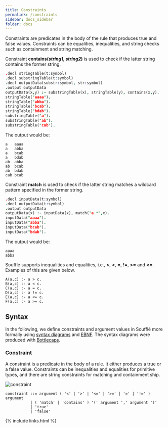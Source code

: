 ```yaml
---
title: Constraints
permalink: /constraints
sidebar: docs_sidebar
folder: docs
---
```

Constraints are predicates in the body of the rule that produces true and false values. Constraints can be equalities, inequalities, and string checks such as containment and string matching. 

Constraint **contains(*string1*, *string2*)** is used to check if the latter string contains the former string.

```prolog
.decl stringTable(t:symbol)
.decl substringTable(t:symbol)
.decl outputData(substr:symbol, str:symbol)
.output outputData
outputData(x,y) :- substringTable(x), stringTable(y), contains(x,y).
stringTable("aaaa").
stringTable("abba").
stringTable("bcab").
stringTable("bdab").
substringTable("a").
substringTable("ab").
substringTable("cab").
```
The output would be:
```
a	aaaa
a	abba
a	bcab
a	bdab
ab	abba
ab	bcab
ab	bdab
cab	bcab
```

Constraint **match** is used to check if the latter string matches a wildcard pattern specified in the former string.
```prolog
.decl inputData(t:symbol)
.decl outputData(t:symbol)
.output outputData
outputData(x) :- inputData(x), match("a.*",x).
inputData("aaaa").
inputData("abba").
inputData("bcab").
inputData("bdab").
```
The output would be:
```
aaaa
abba
```

Soufflé supports inequalities and equalities, i.e., **&#62;**, **&#60;**, **&#61;**, **&#33;&#61;**, **&#62;&#61;** and **&#60;&#61;**. Examples of this are given below.
```
A(a,c) :- a > c.
B(a,c) :- a < c.
C(a,c) :- a = c.
D(a,c) :- a != c.
E(a,c) :- a <= c.
F(a,c) :- a >= c.
```

## Syntax 
In the following, we define constraints and argument values in Soufflé more formally using [syntax diagrams](https://en.wikipedia.org/wiki/Syntax_diagram) and [EBNF](https://en.wikipedia.org/wiki/Extended_Backus–Naur_form). The syntax diagrams were produced with [Bottlecaps](https://www.bottlecaps.de/rr/ui).

### Constraint

A constraint is a predicate in the body of a rule. It either produces a true or a false value. Constraints can be inequalities and equalities for primitive types, and there are string constraints for matching and containment ship. 

![constraint](https://souffle-lang.github.io/img/constraint.svg)

```ebnf
constraint ::= argument ( '<' | '>' | '<=' | '>=' | '=' | '!=' ) argument
           | ( 'match' | 'contains' ) '(' argument ',' argument ')'
           | 'true'
           | 'false'
```


{% include links.html %}
